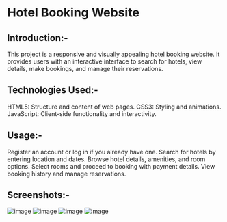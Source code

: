 # Hotel Booking Website

## Introduction:-
This project is a responsive and visually appealing hotel booking website. It provides users with an interactive interface to search for hotels, view details, make bookings, and manage their reservations.

## Technologies Used:-

HTML5: Structure and content of web pages.
CSS3: Styling and animations.
JavaScript: Client-side functionality and interactivity.

## Usage:-

Register an account or log in if you already have one.
Search for hotels by entering location and dates.
Browse hotel details, amenities, and room options.
Select rooms and proceed to booking with payment details.
View booking history and manage reservations.


## Screenshots:-

![image](https://github.com/Anubhutii/PRODIGY_WD_01/assets/142928722/e8422d7f-64e2-40ac-aaee-141f09bfa520)
![image](https://github.com/Anubhutii/PRODIGY_WD_01/assets/142928722/1b3d1efb-27b5-4404-af59-98f24b2c7c5e)
![image](https://github.com/Anubhutii/PRODIGY_WD_01/assets/142928722/177170da-0bfe-4873-ae66-d98559488da0)
![image](https://github.com/Anubhutii/PRODIGY_WD_01/assets/142928722/7ad666da-9c6f-4349-a63f-59195af52259)


